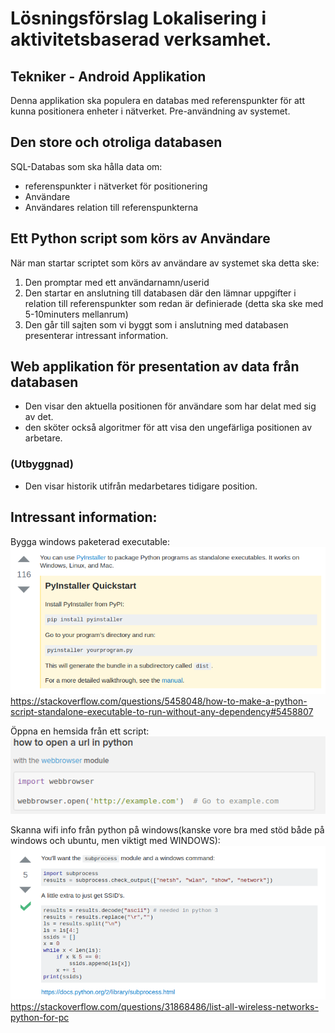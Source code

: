 # Lösningsförslag Lokalisering i aktivitetsbaserad verksamhet.

## Tekniker - Android Applikation
Denna applikation ska populera en databas med referenspunkter för att kunna positionera
enheter i nätverket. Pre-användning av systemet.

## Den store och otroliga databasen
SQL-Databas som ska hålla data om:
* referenspunkter i nätverket för positionering
* Användare
* Användares relation till referenspunkterna

## Ett Python script som körs av Användare
När man startar scriptet som körs av användare av systemet ska detta ske:
1. Den promptar med ett användarnamn/userid
2. Den startar en anslutning till databasen där den lämnar uppgifter i relation till
referenspunkter som redan är definierade (detta ska ske med 5-10minuters mellanrum)
3. Den går till sajten som vi byggt som i anslutning med databasen presenterar intressant information.


## Web applikation för presentation av data från databasen
* Den visar den aktuella positionen för användare som har delat med sig av det.
* den sköter också algoritmer för att visa den ungefärliga positionen av arbetare.
### (Utbyggnad)
* Den visar historik utifrån medarbetares tidigare position.


## Intressant information:
Bygga windows paketerad executable:
![alt text](pyinstaller.png)
https://stackoverflow.com/questions/5458048/how-to-make-a-python-script-standalone-executable-to-run-without-any-dependency#5458807

Öppna en hemsida från ett script:
![alt text](openwebpage.png)

Skanna wifi info från python på windows(kanske vore bra med stöd både på windows och ubuntu, men viktigt med WINDOWS):
![alt text](windowswifiscan.png)
https://stackoverflow.com/questions/31868486/list-all-wireless-networks-python-for-pc
